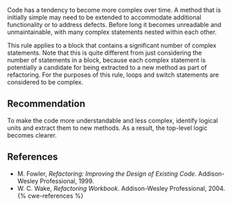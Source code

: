 Code has a tendency to become more complex over time. A method that is initially simple may need to be extended to accommodate additional functionality or to address defects. Before long it becomes unreadable and unmaintainable, with many complex statements nested within each other.

This rule applies to a block that contains a significant number of complex statements. Note that this is quite different from just considering the number of statements in a block, because each complex statement is potentially a candidate for being extracted to a new method as part of refactoring. For the purposes of this rule, loops and switch statements are considered to be complex.


## Recommendation
To make the code more understandable and less complex, identify logical units and extract them to new methods. As a result, the top-level logic becomes clearer.


## References
* M. Fowler, *Refactoring: Improving the Design of Existing Code*. Addison-Wesley Professional, 1999.
* W. C. Wake, *Refactoring Workbook*. Addison-Wesley Professional, 2004.
{% cwe-references %}
